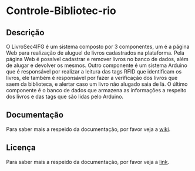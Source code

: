 # Controle-Bibliotec-rio

##  Descrição
O LivroSec4IFG é um sistema composto por 3 componentes, um é a página Web para realização de aluguel de livros cadastrados na plataforma. Pela página Web é possível cadastrar e remover livros no banco de dados, além de alugar e devolver os mesmos. Outro componente é um sistema Arduino que é responsável por realizar a leitura das tags RFID que identificam os livros, ele também é responsável por fazer a verificação dos livros que saem da biblioteca, e alertar caso um livro não alugado saia de lá. O último componente é o banco de dados que armazena as informações a respeito dos livros e das tags que são lidas pelo Arduino.

## Documentação
Para saber mais a respeido da documentação, por favor veja a [wiki](https://github.com/my5G/my5G-non3GPP-access/wiki).

## Licença
Para saber mais a respeido da documentação, por favor veja a [link](https://github.com/Psherman42000/LivroSec4IFG/blob/main/LICENSE).
